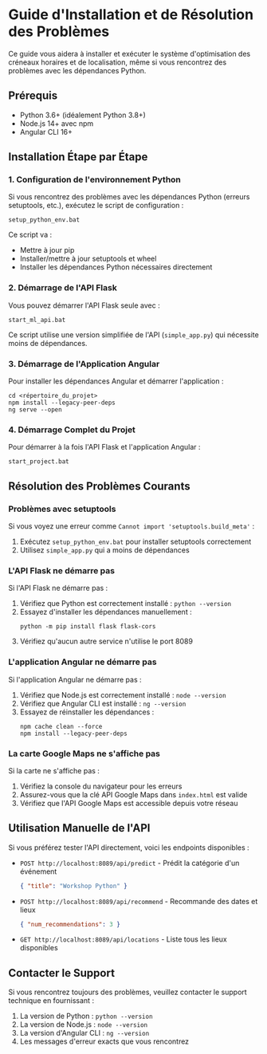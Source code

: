 # Guide d'Installation et de Résolution des Problèmes

Ce guide vous aidera à installer et exécuter le système d'optimisation des créneaux horaires et de localisation, même si vous rencontrez des problèmes avec les dépendances Python.

## Prérequis

- Python 3.6+ (idéalement Python 3.8+)
- Node.js 14+ avec npm
- Angular CLI 16+

## Installation Étape par Étape

### 1. Configuration de l'environnement Python

Si vous rencontrez des problèmes avec les dépendances Python (erreurs setuptools, etc.), exécutez le script de configuration :

```
setup_python_env.bat
```

Ce script va :
- Mettre à jour pip
- Installer/mettre à jour setuptools et wheel
- Installer les dépendances Python nécessaires directement

### 2. Démarrage de l'API Flask

Vous pouvez démarrer l'API Flask seule avec :

```
start_ml_api.bat
```

Ce script utilise une version simplifiée de l'API (`simple_app.py`) qui nécessite moins de dépendances.

### 3. Démarrage de l'Application Angular

Pour installer les dépendances Angular et démarrer l'application :

```
cd <répertoire_du_projet>
npm install --legacy-peer-deps
ng serve --open
```

### 4. Démarrage Complet du Projet

Pour démarrer à la fois l'API Flask et l'application Angular :

```
start_project.bat
```

## Résolution des Problèmes Courants

### Problèmes avec setuptools

Si vous voyez une erreur comme `Cannot import 'setuptools.build_meta'` :

1. Exécutez `setup_python_env.bat` pour installer setuptools correctement
2. Utilisez `simple_app.py` qui a moins de dépendances

### L'API Flask ne démarre pas

Si l'API Flask ne démarre pas :

1. Vérifiez que Python est correctement installé : `python --version`
2. Essayez d'installer les dépendances manuellement :
   ```
   python -m pip install flask flask-cors
   ```
3. Vérifiez qu'aucun autre service n'utilise le port 8089

### L'application Angular ne démarre pas

Si l'application Angular ne démarre pas :

1. Vérifiez que Node.js est correctement installé : `node --version`
2. Vérifiez que Angular CLI est installé : `ng --version`
3. Essayez de réinstaller les dépendances :
   ```
   npm cache clean --force
   npm install --legacy-peer-deps
   ```

### La carte Google Maps ne s'affiche pas

Si la carte ne s'affiche pas :

1. Vérifiez la console du navigateur pour les erreurs
2. Assurez-vous que la clé API Google Maps dans `index.html` est valide
3. Vérifiez que l'API Google Maps est accessible depuis votre réseau

## Utilisation Manuelle de l'API

Si vous préférez tester l'API directement, voici les endpoints disponibles :

- `POST http://localhost:8089/api/predict` - Prédit la catégorie d'un événement
  ```json
  { "title": "Workshop Python" }
  ```

- `POST http://localhost:8089/api/recommend` - Recommande des dates et lieux
  ```json
  { "num_recommendations": 3 }
  ```

- `GET http://localhost:8089/api/locations` - Liste tous les lieux disponibles

## Contacter le Support

Si vous rencontrez toujours des problèmes, veuillez contacter le support technique en fournissant :

1. La version de Python : `python --version`
2. La version de Node.js : `node --version`
3. La version d'Angular CLI : `ng --version`
4. Les messages d'erreur exacts que vous rencontrez
